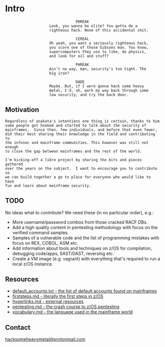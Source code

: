 # Intro

```
                                PHREAK
                    Look, you wanna be elite? You gotta do a
                    righteous hack. None of this accidental shit.

                                CEREAL
                    Oh yeah, you want a seriously righteous hack,
                    you score one of those Gibsons man. You know,
                    supercomputers they use to like, do physics,
                    and look for oil and stuff?

                                PHREAK
                    Ain't no way, man, security's too tight. The
                    big iron?

                                DADE
                    Maybe. But, if I were gonna hack some heavy
                    metal, I'd, uh, work my way back through some
                    low security, and try the back door.
```

## Motivation
```
Regardless of anakata's intentions one thing is certain, thanks to him
some people got hooked and started to talk about the security of
mainframes.  Since then, few individuals, and before that even fewer,
did their best sharing their knowledge in the field and contributing to
the infosec and mainframe communities. This however was still not enough
to close the gap between mainframes and the rest of the world.

I'm kicking-off a libre project by sharing the bits and pieces gathered
over the years on the subject.  I want to encourage you to contribute so
we can build together a go to place for everyone who would like to have
fun and learn about mainframe security.
```

## TODO
No ideas what to contribute? We need these (in no particular order), e.g.:

- More username/password combos from those cracked RACF DBs.
- Add a high quality content in pentesting methodology with focus on the verified command samples.
- Samples of a vulnerable code and the list of programming mistakes with focus on REX, COBOL, ASM etc.
- Add information about tools and techniques on z/OS for compilation, debugging code/apps, SAST/DAST, reversing etc.
- Create a VM image (e.g. vagrant) with everything that's required to run a local z/OS instance.

## Resources
- [default_accounts.txt - the list of default accounts found on mainframes](../master/default_accounts.txt)
- [firststeps.md - literally the first steps in z/OS](../master/firststeps.md)
- [hyperlinks.md - external resources](../master/hyperlinks.md)
- [pentesting.md - the crash course to z/OS pentesting](../master/pentesting.md)
- [vocabulary.md - the language used in the mainframe world](../master/vocabulary.md)

## Contact
hacksomeheavymetal@protonmail.com
